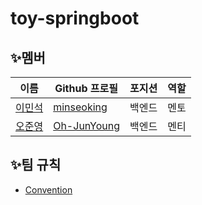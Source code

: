 # toy-springboot

## ✨멤버

| 이름              | Github 프로필  | 포지션     | 역할 |
| ----------------- | -------------- | ---------- | ---- |
| [이민석](#이민석) | [minseoking]    | 백엔드 | 멘토 |
| [오준영](#오준영) | [Oh-JunYoung]   | 백엔드 | 멘티 |

[이민석]: https://github.com/toy-springboot/toy-springboot/wiki/Members#이민석
[오준영]: https://github.com/toy-springboot/toy-springboot/wiki/Members#오준영

[minseoking]: https://github.com/minseoking
[Oh-JunYoung]: https://github.com/Oh-JunYoung

## ✨팀 규칙
- [Convention](https://github.com/Oh-JunYoung/springboot/wiki/Convention)